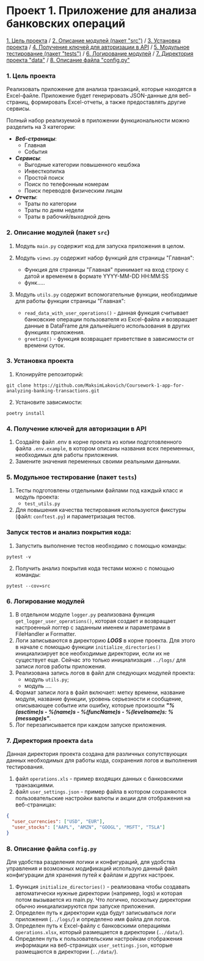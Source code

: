 # Проект 1. Приложение для анализа банковских операций

[1. Цель проекта](#title1) / 
[2. Описание модулей (пакет "src")](#title2) / 
[3. Установка проекта](#title3) / 
[4. Получение ключей для авторизации в API](#title4) / 
[5. Модульное тестирование (пакет "tests")](#title5) / 
[6. Логирование модулей](#title6) / 
[7. Директория проекта "data"](#title7) / 
[8. Описание файла "config.py"](#title8)


### <a id="title1">1. Цель проекта</a>
Реализовать приложение для анализа транзакций, которые находятся в Excel-файле. Приложение будет генерировать JSON-данные для веб-страниц, формировать Excel-отчеты, а также предоставлять другие сервисы.

Полный набор реализуемой в приложении функциональности можно разделить на 3 категории:
- ***Веб-страницы***:
  - Главная
  - События
- ***Сервисы***:
  - Выгодные категории повышенного кешбэка
  - Инвесткопилка
  - Простой поиск
  - Поиск по телефонным номерам
  - Поиск переводов физическим лицам
- ***Отчеты***:
  - Траты по категории
  - Траты по дням недели
  - Траты в рабочий/выходной день

  
### <a id="title2">2. Описание модулей (пакет `src`)</a>

1. Модуль `main.py` содержит код для запуска приложения в целом.


2. Модуль `views.py` содержит набор функций для страницы "Главная":
   - Функция для страницы "Главная" принимает на вход строку с датой и временем в формате YYYY-MM-DD HH:MM:SS
   - функ.....


2. Модуль `utils.py` содержит вспомогательные функции, необходимые для работы функции страницы "Главная":
   - `read_data_with_user_operations()` - данная функция считывает банковские операции пользователя из Excel-файла и возвращает данные в DataFrame для дальнейшего использования в других функциях приложения.
   - `greeting()` - функция возвращает приветствие в зависимости от времени суток.


### <a id="title3">3. Установка проекта</a>
1. Клонируйте репозиторий:
```
git clone https://github.com/MaksimLakovich/Coursework-1-app-for-analyzing-banking-transactions.git
```

2. Установите зависимости:
```
poetry install
```


### <a id="title4">4. Получение ключей для авторизации в API</a> 
1. Создайте файл .env в корне проекта из копии подготовленного файла `.env.example`, в котором описаны названия всех переменных, необходимых для работы приложения.
2. Замените значения переменных своими реальными данными.


### <a id="title5">5. Модульное тестирование (пакет `tests`)</a>
1. Тесты подготовлены отдельными файлами под каждый класс и модуль проекта:
   - `test_utils.py`
2. Для повышения качества тестирования используются фикстуры (файл: `conftest.py`) и параметризация тестов.


### Запуск тестов и анализ покрытия кода:
1. Запустить выполнение тестов необходимо с помощью команды:
```
pytest -v
```
2. Получить анализ покрытия кода тестами можно с помощью команды:
```
pytest --cov=src
```


### <a id="title6">6. Логирование модулей</a>
1. В отдельном модуле `logger.py` реализована функция `get_logger_user_operations()`, которая создает и возвращает настроенный логгер с заданным именем и параметрами в FileHandler и Formatter.
2. Логи записываются в директорию ***LOGS*** в корне проекта.
Для этого в начале с помощью функции `initialize_directories()` инициализирует все необходимые директории, если их не существует еще. Сейчас это только инициализация `../logs/` для записи логов работы приложения.
3. Реализована запись логов в файл для следующих модулей проекта:
   - модуль `utils.py`;
   - модуль ....
4. Формат записи лога в файл включает: метку времени, название модуля, название функции, уровень серьезности и сообщение, описывающее событие или ошибку, которые произошли ***"%(asctime)s - %(name)s - %(funcName)s - %(levelname)s: %(message)s"***.
5. Лог перезаписывается при каждом запуске приложения.


### <a id="title7">7. Директория проекта `data`</a>
Данная директория проекта создана для различных сопутствующих данных необходимых для работы кода, сохранения логов и выполнения тестирования.
1. файл `operations.xls` - пример входящих данных c банковскими транзакциями.
2. файл `user_settings.json` - пример файла в котором сохраняются пользовательские настройки валюты и акции для отображения на веб-страницах:
```json
{
  "user_currencies": ["USD", "EUR"],
  "user_stocks": ["AAPL", "AMZN", "GOOGL", "MSFT", "TSLA"]
}
```

### <a id="title8">8. Описание файла `config.py`</a>
Для удобства разделения логики и конфигураций, для удобства управления и возможных модификаций использую данный файл конфигурации для хранения путей к файлам и других настроек.
1. Функция `initialize_directories()` - реализована чтобы создавать автоматически нужные директории (например, logs) и которая потом вызывается из main.py. Что логично, поскольку директории обычно инициализируются при запуске приложения.
2. Определен путь к директории куда будут записываться логи приложения (`../logs/`) и определено имя файла для логов.
3. Определен путь к Excel-файлу c банковскими операциями `operations.xlsx`, который размещается в директории (`../data/`).
4. Определен путь к пользовательским настройкам отображения информации на веб-страницах `user_settings.json`, которые размещаются в директории (`../data/`).